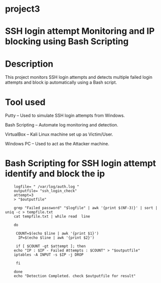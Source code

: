 # project3
# SSH login attempt Monitoring and IP blocking using Bash Scripting
# Description
This project monitors SSH login attempts and detects multiple failed login attempts and block ip automatically using a Bash script.

# Tool used
Putty – Used to simulate SSH login attempts from Windows.

Bash Scripting – Automate log monitoring and detection.

VirtualBox – Kali Linux machine set up as Victim/User.

Windows PC – Used to act as the Attacker machine.

# Bash Scripting for SSH login attempt identify and block the ip
        logfile= " /var/log/auth.log "
        outputfile= "ssh_login_check"
        attempt=3
        > "$outputfile"
       
        grep "Failed password" "$logfile" | awk '{print $(NF-3)}' | sort | uniq -c > tempfile.txt
        cat tempfile.txt | while read  line
        
        do
        
         COUNT=$(echo $line | awk '{print $1}')
          IP=$(echo $line | awk '{print $2}')

         if [ $COUNT -gt $attempt ]; then
        echo "IP : $IP - Failed Attempts : $COUNT" > "$outputfile"
        iptables -A INPUT -s $IP -j DROP
         
         fi
         
        done 
        echo "Detection Completed. check $outputfile for result"
